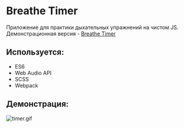 # Breathe Timer

Приложение для практики дыхательных упражнений на чистом JS.   
Демонстрационная версия - [Breathe Timer](https://breathe-timer.web.app/) 

## Используется:

* ES6
* Web Audio API
* SCSS
* Webpack

## Демонстрация: 
![timer.gif](https://s8.gifyu.com/images/timer.gif)
